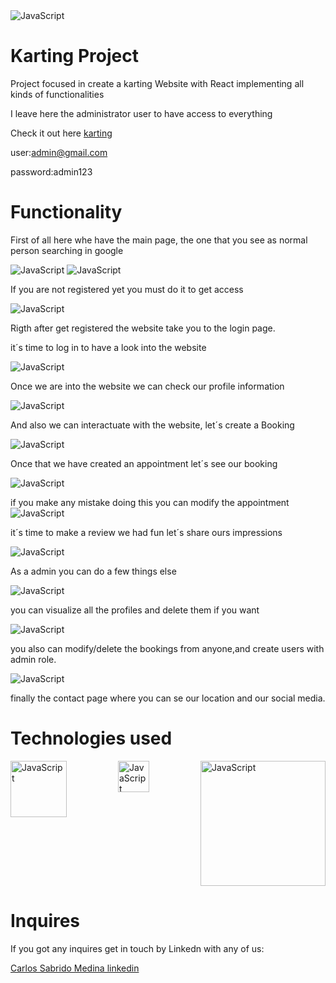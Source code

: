  <img src="src/pages/Media/gueek.png" alt="JavaScript" >


# Karting Project

Project focused in create a karting Website with React  implementing all kinds of functionalities



I leave here the administrator user to have access to everything

Check it out here <a href="karting-frontend.vercel.app">karting</a>

user:admin@gmail.com

password:admin123

# Functionality

First of all here whe have the main page, the one that you see as normal person searching in google

<img src="src/pages/Media/primera.png" alt="JavaScript" >
<img src="src/pages/Media/segunda.png" alt="JavaScript" >

If you are not registered yet you must do it to get access

<img src="src/pages/Media/tercera.png" alt="JavaScript" >

Rigth after get registered the website take you to the login page.

 it´s time to log in to have a look into the website

 <img src="src/pages/Media/cuarta.png" alt="JavaScript" >

 Once we are into the website we can check our profile information

<img src="src/pages/Media/quinta.png" alt="JavaScript" >

 And also we can interactuate with the website, let´s create a Booking

 <img src="src/pages/Media/sexta.png" alt="JavaScript" >

 Once that we have created an appointment let´s see our booking

<img src="src/pages/Media/septima.png" alt="JavaScript" >

 if you make any mistake doing this you can modify the appointment
<img src="src/pages/Media/octava.png" alt="JavaScript" >

it´s time to make a review we had fun let´s share ours impressions

<img src="src/pages/Media/nueve.png" alt="JavaScript" >

As a admin you can do a few things else

 <img src="src/pages/Media/once.png" alt="JavaScript" >

 you can visualize all the profiles and delete them if you want

 <img src="src/pages/Media/doce.png" alt="JavaScript" >

 you also can modify/delete the bookings from anyone,and create users with admin role.

 <img src="src/pages/Media/trece.png" alt="JavaScript" >

 finally the contact page where you can se our location and our social media.






 

# Technologies used

<div style="display: flex; flex-wrap: wrap; justify-content: space-between;">
  <img src="src/pages/Media/html.png" alt="JavaScript" width="90">
  <img src="src/pages/Media/descarga.png" alt="JavaScript" width="50">
  <img src="src/pages/Media/react-redux-logo.jpg" alt="JavaScript" width="200">
</div>


# Inquires 

If you got any inquires get in touch by Linkedn with any of us:

<a href="https://www.linkedin.com/in/carlos-sabrido-medina-624b77258/"> Carlos Sabrido Medina linkedin </a>
